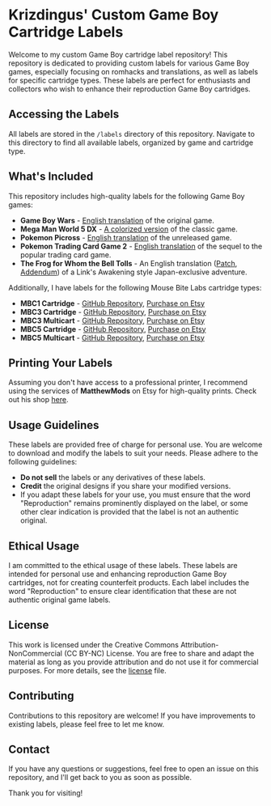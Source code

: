 # Krizdingus' Custom Game Boy Cartridge Labels

Welcome to my custom Game Boy cartridge label repository! This repository is dedicated to providing custom labels for various Game Boy games, especially focusing on romhacks and translations, as well as labels for specific cartridge types. These labels are perfect for enthusiasts and collectors who wish to enhance their reproduction Game Boy cartridges.

## Accessing the Labels

All labels are stored in the `/labels` directory of this repository. Navigate to this directory to find all available labels, organized by game and cartridge type.

## What's Included

This repository includes high-quality labels for the following Game Boy games:

- **Game Boy Wars** - [English translation](https://www.romhacking.net/translations/7250/) of the original game.
- **Mega Man World 5 DX** - [A colorized version](https://www.romhacking.net/hacks/7413/) of the classic game.
- **Pokemon Picross** - [English translation](https://www.romhacking.net/translations/5702/) of the unreleased game.
- **Pokemon Trading Card Game 2** - [English translation](https://www.romhacking.net/translations/1736/) of the sequel to the popular trading card game.
- **The Frog for Whom the Bell Tolls** - An English translation ([Patch](https://www.romhacking.net/translations/1623/), [Addendum](https://www.romhacking.net/translations/6517/)) of a Link's Awakening style Japan-exclusive adventure.

Additionally, I have labels for the following Mouse Bite Labs cartridge types:

- **MBC1 Cartridge** - [GitHub Repository](https://github.com/MouseBiteLabs/Game-Boy-MBC1-Cartridge), [Purchase on Etsy](https://www.etsy.com/listing/1605236472/game-boy-cartridge-pcb-mbc1?ref=krizdingus)
- **MBC3 Cartridge** - [GitHub Repository](https://github.com/MouseBiteLabs/Game-Boy-MBC3-Cartridge), [Purchase on Etsy](https://www.etsy.com/listing/1605239014/game-boy-cartridge-pcb-mbc3?ref=krizdingus)
- **MBC3 Multicart** - [GitHub Repository](https://github.com/MouseBiteLabs/Game-Boy-MBC3-Multicart), [Purchase on Etsy](https://www.etsy.com/listing/1651715531/game-boy-multicart-pcb-mbc3?ref=krizdingus)
- **MBC5 Cartridge** - [GitHub Repository](https://github.com/MouseBiteLabs/Game-Boy-MBC5-Cartridge), [Purchase on Etsy](https://www.etsy.com/listing/1605240432/game-boy-cartridge-pcb-mbc5?ref=krizdingus)
- **MBC5 Multicart** - [GitHub Repository](https://github.com/MouseBiteLabs/Game-Boy-MBC5-Multicart), [Purchase on Etsy](https://www.etsy.com/listing/1637543242/game-boy-multicart-pcb-mbc5?ref=krizdingus)

## Printing Your Labels

Assuming you don't have access to a professional printer, I recommend using the services of **MatthewMods** on Etsy for high-quality prints. Check out his shop [here](https://www.etsy.com/shop/Matthewmods?ref=krizdingus).

## Usage Guidelines

These labels are provided free of charge for personal use. You are welcome to download and modify the labels to suit your needs. Please adhere to the following guidelines:

- **Do not sell** the labels or any derivatives of these labels.
- **Credit** the original designs if you share your modified versions.
- If you adapt these labels for your use, you must ensure that the word "Reproduction" remains prominently displayed on the label, or some other clear indication is provided that the label is not an authentic original.


## Ethical Usage

I am committed to the ethical usage of these labels. These labels are intended for personal use and enhancing reproduction Game Boy cartridges, not for creating counterfeit products. Each label includes the word "Reproduction" to ensure clear identification that these are not authentic original game labels. 

## License

This work is licensed under the Creative Commons Attribution-NonCommercial (CC BY-NC) License. You are free to share and adapt the material as long as you provide attribution and do not use it for commercial purposes. For more details, see the [license](https://github.com/krizdingus/gameboy-cartridge-labels/blob/main/license.md) file.

## Contributing

Contributions to this repository are welcome! If you have improvements to existing labels, please feel free to let me know.

## Contact

If you have any questions or suggestions, feel free to open an issue on this repository, and I'll get back to you as soon as possible.

Thank you for visiting!